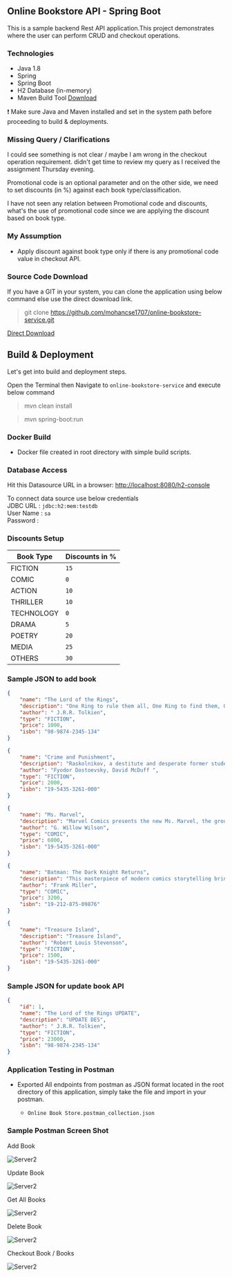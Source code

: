 ## Online Bookstore API - Spring Boot

This is a sample backend Rest API application.This project demonstrates where the user can perform CRUD and checkout operations.

### Technologies

* Java 1.8
* Spring
* Spring Boot
* H2 Database (in-memory)
* Maven Build Tool [Download][Maven]

:exclamation: Make sure Java and Maven installed and set in the system path before proceeding to build & deployments.

### Missing Query / Clarifications 

I could see something is not clear / maybe I am wrong in the checkout operation requirement. didn't get time to review my query as I received the assignment Thursday evening.

Promotional code is an optional parameter and on the other side, we need to set discounts (in %) against each book type/classification.

I have not seen any relation between Promotional code and discounts, what's the use of promotional code since we are applying the discount based on book type. 

### My Assumption

* Apply discount against book type only if there is any promotional code value in checkout API.

### Source Code Download

If you have a GIT in your system, you can clone the application using below command else use the direct download link. 

> git clone https://github.com/mohancse1707/online-bookstore-service.git

[Direct Download][Direct Download]

## Build & Deployment

Let's get into build and deployment steps. 

Open the Terminal then Navigate to ```online-bookstore-service``` and execute below command 

> mvn clean install

> mvn spring-boot:run

### Docker Build

* Docker file created in root directory with simple build scripts.

### Database Access

Hit this Datasource URL in a browser: [http://localhost:8080/h2-console](http://localhost:8080/h2-console)  

To connect data source use below credentials   
JDBC URL  : `jdbc:h2:mem:testdb`  
User Name : `sa`  
Password  :   


### Discounts Setup

|Book Type          |Discounts in %                    |
|-------------------|:---------------------------------|
|FICTION             |``15``|    
|COMIC               |``0`` |   
|ACTION               |``10`` |   
|THRILLER               |``10`` |   
|TECHNOLOGY               |``0`` |   
|DRAMA               |``5`` |   
|POETRY               |``20`` |  
|MEDIA               |``25`` |  
|OTHERS               |``30`` |  

### Sample JSON to add book

```json
{
    "name": "The Lord of the Rings",
    "description": "One Ring to rule them all, One Ring to find them, One Ring to bring them all and in the darkness bind them",
    "author": " J.R.R. Tolkien",
    "type": "FICTION",
    "price": 1000,
    "isbn": "98-9874-2345-134"
}
```

```json
{
    "name": "Crime and Punishment",
    "description": "Raskolnikov, a destitute and desperate former student, wanders through the slums of St Petersburg and commits a random murder without remorse or regret.",
    "author": "Fyodor Dostoevsky, David McDuff ",
    "type": "FICTION",
    "price": 2000,
    "isbn": "19-5435-3261-000"
}
```

```json
{
    "name": "Ms. Marvel",
    "description": "Marvel Comics presents the new Ms. Marvel, the groundbreaking heroine that has become an international sensation",
    "author": "G. Willow Wilson",
    "type": "COMIC",
    "price": 6000,
    "isbn": "19-5435-3261-000"
}
```

```json
{
    "name": "Batman: The Dark Knight Returns",
    "description": "This masterpiece of modern comics storytelling brings to vivid life a dark world and an even darker man.",
    "author": "Frank Miller",
    "type": "COMIC",
    "price": 3200,
    "isbn": "19-212-875-09876"
}
```

```json
{
    "name": "Treasure Island",
    "description": "Treasure Island",
    "author": "Robert Louis Stevenson",
    "type": "FICTION",
    "price": 1500,
    "isbn": "19-5435-3261-000"
}
```
### Sample JSON for update book API

```json
{
    "id": 1,
    "name": "The Lord of the Rings UPDATE",
    "description": "UPDATE DES",
    "author": " J.R.R. Tolkien",
    "type": "FICTION",
    "price": 23000,
    "isbn": "98-9874-2345-134"
}
```
### Application Testing in Postman

* Exported All endpoints from postman as JSON format located in the root directory of this application, simply take the file and import in your postman.

    - `Online Book Store.postman_collection.json`  

### Sample Postman Screen Shot

Add Book

![Server2](https://mohankumarrathinam.com//images/blog/spring/online-book/add.png)

Update Book

![Server2](https://mohankumarrathinam.com//images/blog/spring/online-book/update.png)

Get All Books

![Server2](https://mohankumarrathinam.com//images/blog/spring/online-book/all.png)

Delete Book

![Server2](https://mohankumarrathinam.com//images/blog/spring/online-book/delete.png)

Checkout Book / Books

![Server2](https://mohankumarrathinam.com//images/blog/spring/online-book/checkout.png)

[Direct Download]: https://github.com/mohancse1707/online-bookstore-service/archive/main.zip
[Maven]:https://repo.maven.apache.org/maven2/org/apache/maven/apache-maven/3.6.3/apache-maven-3.6.3-bin.zip
